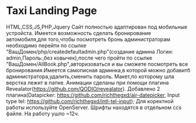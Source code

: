 # Taxi Landing Page
 HTML,CSS,JS,PHP,Jquery
 Сайт полностью адаптирован под мобильные устройста.
 Имеется возможность сделать бронирование автомобиля,для того,чтобы посмотреть бронь администраторам необходимо перейти по ссылке "ВашДомен/php/createdefaultadmin.php"(создание админа Логин: admin,Пароль:,без ковычек),после чего пройти по ссылке "ВашДомен/AllBook.php",авторизоваться и вы сможете посмотреть все бронирования.Имеется самописная админка,в которой можно добавитб администратора,удалить,сменить пароль.
 Макет,по которому шла верстка лежит в папке.
 Анимации сделаны при помощи плагина Revealator(https://github.com/QODIO/revealator).
 Добавлено 2 плагина(Datapicker: https://github.com/richthegxd/air-datepicker, Input type tel: https://github.com/richthegxd/intl-tel-input);
 Для коректной работы используйте OpenServer.
 Шрифты находятся в отдельном ccs файле. 
 На работу ушло ~12ч.
